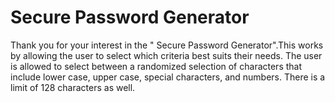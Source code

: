 # Secure Password Generator

Thank you for your interest in the " Secure Password Generator".This works by allowing the user to select which criteria best suits their needs. The user is allowed to select between a randomized selection of characters that include lower case, upper case, special characters, and numbers. There is a limit of 128 characters as well.
